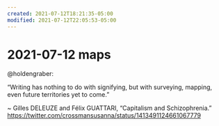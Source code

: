 ```yaml
---
created: 2021-07-12T18:21:35-05:00
modified: 2021-07-12T22:05:53-05:00
---
```

# 2021-07-12 maps  

@holdengraber: 

“Writing has nothing to do with signifying, but with surveying, mapping, even future territories yet to come.”

 ~ Gilles DELEUZE and Félix GUATTARI, 
“Capitalism and Schizophrenia.”  
https://twitter.com/crossmansusanna/status/1413491124661067779  

